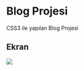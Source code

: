 <h1>Blog Projesi</h1>

CSS3 ile yapılan Blog Projesi

<h2>Ekran</h2>

![](ft226128139-edge-2023-07-16-17-45-09.gif)
